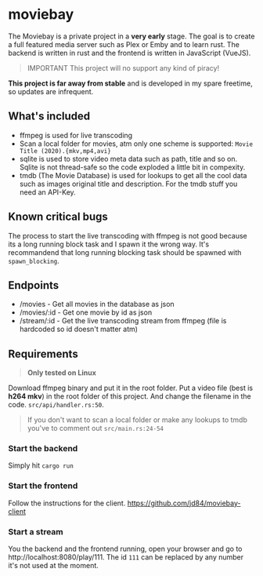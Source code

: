 # moviebay

The Moviebay is a private project in a **very early** stage. The goal is to create a full featured media server such as Plex or Emby and to learn rust.
The backend is written in rust and the frontend is written in JavaScript (VueJS).

> IMPORTANT This project will no support any kind of piracy!

**This project is far away from stable** and is developed in my spare freetime, so updates are infrequent.

## What's included

* ffmpeg is used for live transcoding
* Scan a local folder for movies, atm only one scheme is supported: `Movie Title (2020).{mkv,mp4,avi}`
* sqlite is used to store video meta data such as path, title and so on. Sqlite is not thread-safe so the code exploded a little bit in compexity.
* tmdb (The Movie Database) is used for lookups to get all the cool data such as images original title and description. For the tmdb stuff you need an API-Key.

## Known critical bugs

The process to start the live transcoding with ffmpeg is not good because its a long running block task and I spawn it the wrong way. It's recommandend that long running blocking task should be spawned with `spawn_blocking`.

## Endpoints

* /movies - Get all movies in the database as json
* /movies/:id - Get one movie by id as json
* /stream/:id - Get the live transcoding stream from ffmpeg (file is hardcoded so id doesn't matter atm)

## Requirements

> **Only tested on Linux**

Download ffmpeg binary and put it in the root folder.
Put a video file (best is **h264 mkv**) in the root folder of this project. And change the filename in the code. `src/api/handler.rs:50`.

> If you don't want to scan a local folder or make any lookups to tmdb you've to comment out `src/main.rs:24-54` 

### Start the backend

Simply hit `cargo run`

### Start the frontend

Follow the instructions for the client. https://github.com/jd84/moviebay-client

### Start a stream

You the backend and the frontend running, open your browser and go to http://localhost:8080/play/111. The id ```111``` can be replaced by any number it's not used at the moment.